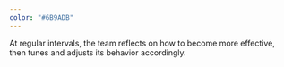 ```yaml
---
color: "#6B9ADB"
---
```

<span class="copy-new">At regular intervals, the team reflects on how to become more effective, then tunes and adjusts its behavior accordingly.</span>
